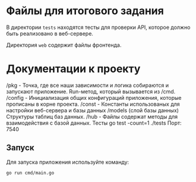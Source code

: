 # Файлы для итогового задания

В директории `tests` находятся тесты для проверки API, которое должно быть реализовано в веб-сервере.

Директория `web` содержит файлы фронтенда.

# Документации к проекту

/pkg  - Точка, где все наши зависимости и логика собираются и запускают приложение. Run-метод, который вызывается из /cmd.
/config - Инициализация общих конфигураций приложения, которые прописаны в корне проекта.
/const - Константы использованых для настройки веб-сервера и базы данных
/models (слой базы данных) Структуры таблиц баз данных.
/hub - Файлы содержат методы для взаимодействия с базой данных.
Тесты go test -count=1 ./tests 
Порт: 7540

## Запуск

Для запуска приложения используйте команду:

```bash
go run cmd/main.go